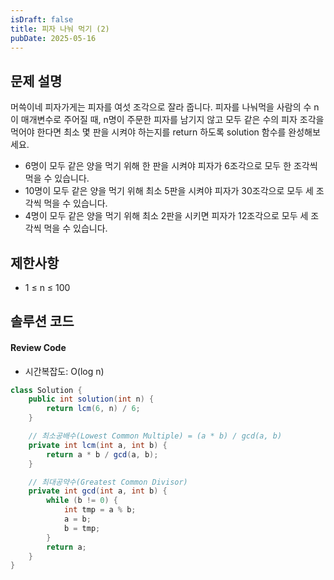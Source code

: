 ```yaml
---
isDraft: false
title: 피자 나눠 먹기 (2)
pubDate: 2025-05-16
---
```


## 문제 설명

머쓱이네 피자가게는 피자를 여섯 조각으로 잘라 줍니다.
피자를 나눠먹을 사람의 수 n이 매개변수로 주어질 때, n명이 주문한 피자를 남기지 않고 모두 같은 수의 피자 조각을 먹어야 한다면 최소 몇 판을 시켜야 하는지를 return 하도록 solution 함수를 완성해보세요.

- 6명이 모두 같은 양을 먹기 위해 한 판을 시켜야 피자가 6조각으로 모두 한 조각씩 먹을 수 있습니다.
- 10명이 모두 같은 양을 먹기 위해 최소 5판을 시켜야 피자가 30조각으로 모두 세 조각씩 먹을 수 있습니다.
- 4명이 모두 같은 양을 먹기 위해 최소 2판을 시키면 피자가 12조각으로 모두 세 조각씩 먹을 수 있습니다.

## 제한사항

- 1 ≤ n ≤ 100

## 솔루션 코드

#### Review Code
- 시간복잡도: O(log n)
```java
class Solution {
    public int solution(int n) {
        return lcm(6, n) / 6;
    }

    // 최소공배수(Lowest Common Multiple) = (a * b) / gcd(a, b)
    private int lcm(int a, int b) {
        return a * b / gcd(a, b);
    }

    // 최대공약수(Greatest Common Divisor)
    private int gcd(int a, int b) {
        while (b != 0) {
            int tmp = a % b;
            a = b;
            b = tmp;
        }
        return a;
    }
}
```
